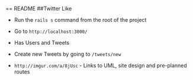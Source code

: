 == README
##Twitter Like

* Run the `rails s` command from the root of the project
* Go to `http://localhost:3000/`
* Has Users and Tweets
* Create new Tweets by going to `/tweets/new`

* `http://imgur.com/a/8jUsc` - Links to UML, site design and pre-planned routes
